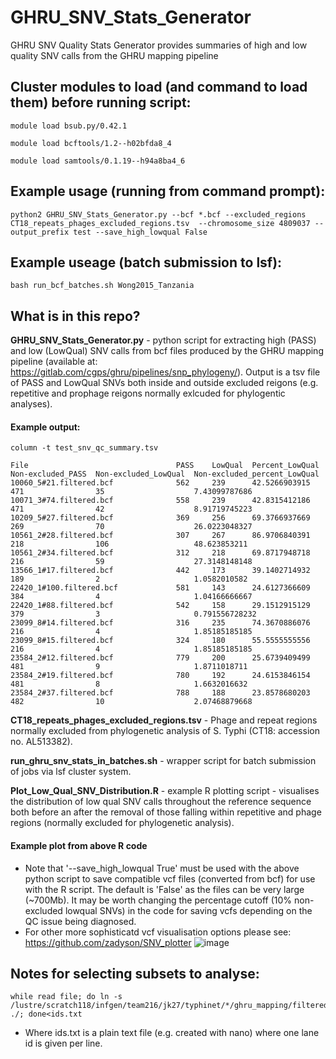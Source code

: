 # GHRU_SNV_Stats_Generator
GHRU SNV Quality Stats Generator provides summaries of high and low quality SNV calls from the GHRU mapping pipeline


## Cluster modules to load (and command to load them) before running script:

```
module load bsub.py/0.42.1

module load bcftools/1.2--h02bfda8_4

module load samtools/0.1.19--h94a8ba4_6
```

## Example usage (running from command prompt):
```
python2 GHRU_SNV_Stats_Generator.py --bcf *.bcf --excluded_regions CT18_repeats_phages_excluded_regions.tsv  --chromosome_size 4809037 --output_prefix test --save_high_lowqual False
```

## Example useage (batch submission to lsf):
```
bash run_bcf_batches.sh Wong2015_Tanzania
```

## What is in this repo?
**GHRU_SNV_Stats_Generator.py** - python script for extracting high (PASS) and low (LowQual) SNV calls from bcf files produced by the GHRU mapping pipeline (available at: https://gitlab.com/cgps/ghru/pipelines/snp_phylogeny/).  Output is a tsv file of PASS and LowQual SNVs both inside and outside excluded reigons (e.g. repetitive and prophage reigons normally exlcuded for phylogentic analyses).  &nbsp;

#### Example output:
```
column -t test_snv_qc_summary.tsv

File                                 PASS    LowQual  Percent_LowQual  Non-excluded_PASS  Non-excluded_LowQual  Non-excluded_percent_LowQual
10060_5#21.filtered.bcf              562     239      42.5266903915    471                35                    7.43099787686
10071_3#74.filtered.bcf              558     239      42.8315412186    471                42                    8.91719745223
10209_5#27.filtered.bcf              369     256      69.3766937669    269                70                    26.0223048327
10561_2#28.filtered.bcf              307     267      86.9706840391    218                106                   48.623853211
10561_2#34.filtered.bcf              312     218      69.8717948718    216                59                    27.3148148148
13566_1#17.filtered.bcf              442     173      39.1402714932    189                2                     1.0582010582
22420_1#100.filtered.bcf             581     143      24.6127366609    384                4                     1.04166666667
22420_1#88.filtered.bcf              542     158      29.1512915129    379                3                     0.791556728232
23099_8#14.filtered.bcf              316     235      74.3670886076    216                4                     1.85185185185
23099_8#15.filtered.bcf              324     180      55.5555555556    216                4                     1.85185185185
23584_2#12.filtered.bcf              779     200      25.6739409499    481                9                     1.8711018711
23584_2#19.filtered.bcf              780     192      24.6153846154    481                8                     1.6632016632
23584_2#37.filtered.bcf              788     188      23.8578680203    482                10                    2.07468879668
```


**CT18_repeats_phages_excluded_regions.tsv** - Phage and repeat regions normally excluded from phylogenetic analysis of S. Typhi (CT18: accession no. AL513382).&nbsp;

**run_ghru_snv_stats_in_batches.sh** - wrapper script for batch submission of jobs via lsf cluster system.&nbsp;

**Plot_Low_Qual_SNV_Distribution.R** - example R plotting script - visualises the distribution of low qual SNV calls throughout the reference sequence both before an after the removal of those falling within repetitive and phage regions (normally excluded for phylogenetic analysis).&nbsp;

#### Example plot from above R code
- Note that '--save_high_lowqual True' must be used with the above python script to save compatible vcf files (converted from bcf) for use with the R script. The default is 'False' as the files can be very large (~700Mb).  It may be worth changing the percentage cutoff (10% non-excluded lowqual SNVs) in the code for saving vcfs depending on the QC issue being diagnosed.
- For other more sophisticatd vcf visualisation options please see: https://github.com/zadyson/SNV_plotter 
![image](https://user-images.githubusercontent.com/8507671/141644457-7f01fa9c-bc63-4ea9-b455-7f0cac2391a8.png)


## Notes for selecting subsets to analyse:
```
while read file; do ln -s /lustre/scratch118/infgen/team216/jk27/typhinet/*/ghru_mapping/filtered_bcfs/${file}.filtered.bcf ./; done<ids.txt
```
- Where ids.txt is a plain text file (e.g. created with nano) where one lane id is given per line.
